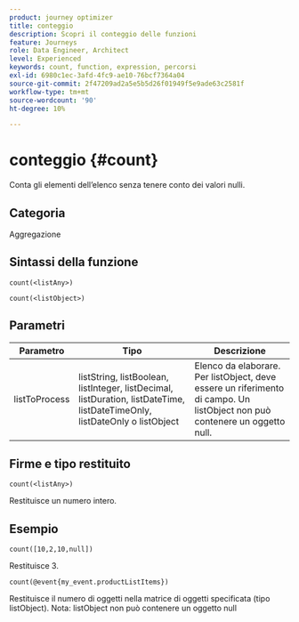 ```yaml
---
product: journey optimizer
title: conteggio
description: Scopri il conteggio delle funzioni
feature: Journeys
role: Data Engineer, Architect
level: Experienced
keywords: count, function, expression, percorsi
exl-id: 6980c1ec-3afd-4fc9-ae10-76bcf7364a04
source-git-commit: 2f47209ad2a5e5b5d26f01949f5e9ade63c2581f
workflow-type: tm+mt
source-wordcount: '90'
ht-degree: 10%

---
```


# conteggio {#count}

Conta gli elementi dell’elenco senza tenere conto dei valori nulli.

## Categoria

Aggregazione

## Sintassi della funzione

`count(<listAny>)`

`count(<listObject>)`

## Parametri

| Parametro | Tipo | Descrizione |
|-----------|------------------|------------------|
| listToProcess | listString, listBoolean, listInteger, listDecimal, listDuration, listDateTime, listDateTimeOnly, listDateOnly o listObject | Elenco da elaborare. Per listObject, deve essere un riferimento di campo. Un listObject non può contenere un oggetto null. |

## Firme e tipo restituito

`count(<listAny>)`

Restituisce un numero intero.

## Esempio

`count([10,2,10,null])`

Restituisce 3.

`count(@event{my_event.productListItems})`

Restituisce il numero di oggetti nella matrice di oggetti specificata (tipo listObject). Nota: listObject non può contenere un oggetto null
